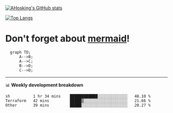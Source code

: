 [![AHosking's GitHub stats](https://github-readme-stats.vercel.app/api?username=ahosking&count_private=true&show_icons=true&theme=onedark&hide_rank=true&include_all_commits=true)](https://github.com/ahosking)

[![Top Langs](https://github-readme-stats.vercel.app/api/top-langs/?username=ahosking&layout=compact&theme=onedark)](https://github.com/ahosking)


# Don't forget about [mermaid](https://github.blog/2022-02-14-include-diagrams-markdown-files-mermaid/)!

```mermaid
  graph TD;
      A-->B;
      A-->C;
      B-->D;
      C-->D;
```
-------

📊 **Weekly development breakdown**

<!--START_SECTION:waka-->

```text
sh          1 hr 34 mins    ████████████░░░░░░░░░░░░░   48.10 %
Terraform   42 mins         █████▒░░░░░░░░░░░░░░░░░░░   21.66 %
Other       39 mins         █████░░░░░░░░░░░░░░░░░░░░   20.27 %
```

<!--END_SECTION:waka-->

